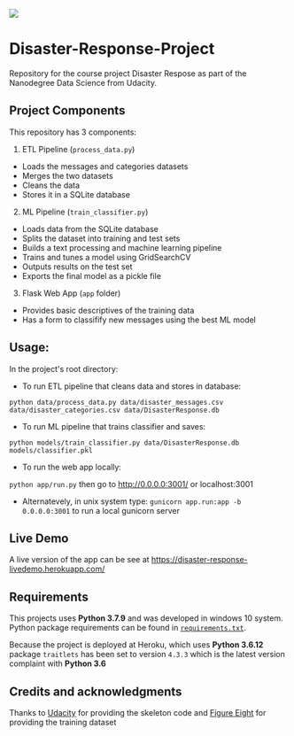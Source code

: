 [![](https://img.shields.io/badge/see%20it%20live-https%3A%2F%2Fdisaster--response--livedemo.herokuapp.com%2F-brightgreen)](https://disaster-response-livedemo.herokuapp.com/)

# Disaster-Response-Project
Repository for the course project Disaster Respose as part of the Nanodegree Data Science from Udacity. 

## Project Components
This repository has 3 components:

1. ETL Pipeline (`process_data.py`)
* Loads the messages and categories datasets
* Merges the two datasets
* Cleans the data
* Stores it in a SQLite database

2. ML Pipeline (`train_classifier.py`)

* Loads data from the SQLite database
* Splits the dataset into training and test sets
* Builds a text processing and machine learning pipeline
* Trains and tunes a model using GridSearchCV
* Outputs results on the test set
* Exports the final model as a pickle file

3. Flask Web App (`app` folder)

* Provides basic descriptives of the training data
* Has a form to classifify new messages using the best ML model


## Usage:
In the project's root directory:

* To run ETL pipeline that cleans data and stores in database:

`python data/process_data.py data/disaster_messages.csv data/disaster_categories.csv data/DisasterResponse.db`

* To run ML pipeline that trains classifier and saves:

`python models/train_classifier.py data/DisasterResponse.db models/classifier.pkl`

* To run the web app locally:

`python app/run.py` then go to http://0.0.0.0:3001/ or localhost:3001

* Alternatevely, in unix system type:
`gunicorn app.run:app -b 0.0.0.0:3001` to run a local gunicorn server

## Live Demo

A live version of the app can be see at https://disaster-response-livedemo.herokuapp.com/

## Requirements

This projects uses **Python 3.7.9** and was developed in windows 10 system. Python package requirements can be found in [`requirements.txt`](https://github.com/mtyszler/Disaster-Response-Project/blob/main/requirements.txt).

Because the project is deployed at Heroku, which uses **Python 3.6.12** package `traitlets` has been set to version `4.3.3` which is the latest version complaint with **Python 3.6**

## Credits and acknowledgments

Thanks to [Udacity](https://www.udacity.com/) for providing the skeleton code and [Figure Eight](https://www.figure-eight.com/?ref=Welcome.AI) for providing the training dataset




